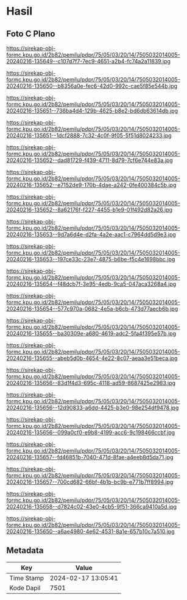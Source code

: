 # Hasil

## Foto C Plano

https://sirekap-obj-formc.kpu.go.id/2b82/pemilu/pdpr/75/05/03/20/14/7505032014005-20240216-135649--c107d7f7-7ec9-4651-a2b4-fc74a2a11839.jpg

https://sirekap-obj-formc.kpu.go.id/2b82/pemilu/pdpr/75/05/03/20/14/7505032014005-20240216-135650--b8356a0e-fec6-42d0-992c-cae5f85e544b.jpg

https://sirekap-obj-formc.kpu.go.id/2b82/pemilu/pdpr/75/05/03/20/14/7505032014005-20240216-135651--736ba4d4-129b-4625-b8e2-bd6db63614db.jpg

https://sirekap-obj-formc.kpu.go.id/2b82/pemilu/pdpr/75/05/03/20/14/7505032014005-20240216-135651--1dcf2888-7c32-4c0f-9f05-5f51d8024233.jpg

https://sirekap-obj-formc.kpu.go.id/2b82/pemilu/pdpr/75/05/03/20/14/7505032014005-20240216-135652--dad81729-f439-4711-8d79-7cf6e744e83a.jpg

https://sirekap-obj-formc.kpu.go.id/2b82/pemilu/pdpr/75/05/03/20/14/7505032014005-20240216-135652--e7152de9-170b-4dae-a242-0fe400384c5b.jpg

https://sirekap-obj-formc.kpu.go.id/2b82/pemilu/pdpr/75/05/03/20/14/7505032014005-20240216-135652--8a62176f-f227-4455-b1e9-01f492d82a26.jpg

https://sirekap-obj-formc.kpu.go.id/2b82/pemilu/pdpr/75/05/03/20/14/7505032014005-20240216-135653--9d7a6d4e-d2fa-4a2e-aac1-c7964dd5d9e3.jpg

https://sirekap-obj-formc.kpu.go.id/2b82/pemilu/pdpr/75/05/03/20/14/7505032014005-20240216-135653--197ce33c-23e7-4875-b6be-f5c4e1698bbc.jpg

https://sirekap-obj-formc.kpu.go.id/2b82/pemilu/pdpr/75/05/03/20/14/7505032014005-20240216-135654--f48dcb7f-3e95-4edb-9ca5-047aca3268a4.jpg

https://sirekap-obj-formc.kpu.go.id/2b82/pemilu/pdpr/75/05/03/20/14/7505032014005-20240216-135654--577c970a-0682-4e5a-b6cb-473d77aecb6b.jpg

https://sirekap-obj-formc.kpu.go.id/2b82/pemilu/pdpr/75/05/03/20/14/7505032014005-20240216-135655--ba30309e-a680-4619-adc2-5fa4f395e57b.jpg

https://sirekap-obj-formc.kpu.go.id/2b82/pemilu/pdpr/75/05/03/20/14/7505032014005-20240216-135655--abeb5d0b-4654-4e22-8c07-aeaa3e51beca.jpg

https://sirekap-obj-formc.kpu.go.id/2b82/pemilu/pdpr/75/05/03/20/14/7505032014005-20240216-135656--83d1f4d3-695c-4118-ad59-8687425e2983.jpg

https://sirekap-obj-formc.kpu.go.id/2b82/pemilu/pdpr/75/05/03/20/14/7505032014005-20240216-135656--12d90833-a6dd-4425-b3e0-98e254df9478.jpg

https://sirekap-obj-formc.kpu.go.id/2b82/pemilu/pdpr/75/05/03/20/14/7505032014005-20240216-135656--099a0cf0-e9b8-4199-acc6-9c198466ccbf.jpg

https://sirekap-obj-formc.kpu.go.id/2b82/pemilu/pdpr/75/05/03/20/14/7505032014005-20240216-135657--fd46851b-7040-471d-8fae-a4eeb8d5da71.jpg

https://sirekap-obj-formc.kpu.go.id/2b82/pemilu/pdpr/75/05/03/20/14/7505032014005-20240216-135657--700cd682-66bf-4b1b-bc9b-e771b7ff8994.jpg

https://sirekap-obj-formc.kpu.go.id/2b82/pemilu/pdpr/75/05/03/20/14/7505032014005-20240216-135658--d7824c02-43e0-4cb5-9f51-366ca9410a5d.jpg

https://sirekap-obj-formc.kpu.go.id/2b82/pemilu/pdpr/75/05/03/20/14/7505032014005-20240216-135650--a6ae4980-4e62-4531-8a1e-657b10c7a510.jpg


## Metadata

| Key        | Value               |
| ---------- | ------------------- |
| Time Stamp | 2024-02-17 13:05:41 |
| Kode Dapil | 7501                |



